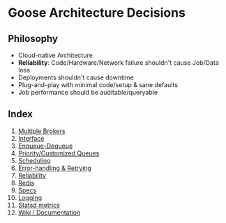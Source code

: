 Goose Architecture Decisions
==========

Philosophy
----------
- Cloud-native Architecture
- **Reliability**: Code/Hardware/Network failure shouldn't cause Job/Data loss
- Deployments shouldn't cause downtime
- Plug-and-play with minimal code/setup & sane defaults
- Job performance should be auditable/queryable

Index
----------

1. [Multiple Brokers](https://github.com/nilenso/goose/blob/main/architecture-decisions/pages/multiple-brokers.md)
1. [Interface](https://github.com/nilenso/goose/blob/main/architecture-decisions/pages/interface.md)
1. [Enqueue-Dequeue](https://github.com/nilenso/goose/blob/main/architecture-decisions/pages/enqueue-dequeue.md)
1. [Priority/Customized Queues](https://github.com/nilenso/goose/blob/main/architecture-decisions/pages/priority-queues.md)
1. [Scheduling](https://github.com/nilenso/goose/blob/main/architecture-decisions/pages/scheduling.md)
1. [Error-handling & Retrying](https://github.com/nilenso/goose/blob/main/architecture-decisions/pages/error-handling.md)
1. [Reliability](https://github.com/nilenso/goose/blob/main/architecture-decisions/pages/reliability.md)
1. [Redis](https://github.com/nilenso/goose/blob/main/architecture-decisions/pages/redis.md)
1. [Specs](https://github.com/nilenso/goose/blob/main/architecture-decisions/pages/specs.md)
1. [Logging](https://github.com/nilenso/goose/blob/main/architecture-decisions/pages/logging.md)
1. [Statsd metrics](https://github.com/nilenso/goose/blob/main/architecture-decisions/pages/statsd-metrics.md)
1. [Wiki / Documentation](https://github.com/nilenso/goose/blob/main/architecture-decisions/pages/wiki.md)
